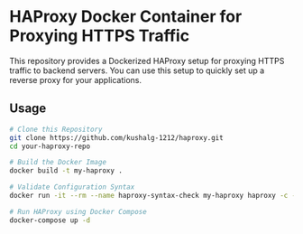 # HAProxy Docker Container for Proxying HTTPS Traffic

This repository provides a Dockerized HAProxy setup for proxying HTTPS traffic to backend servers. You can use this setup to quickly set up a reverse proxy for your applications.

## Usage

```bash
# Clone this Repository
git clone https://github.com/kushalg-1212/haproxy.git
cd your-haproxy-repo

# Build the Docker Image
docker build -t my-haproxy .

# Validate Configuration Syntax
docker run -it --rm --name haproxy-syntax-check my-haproxy haproxy -c -f /usr/local/etc/haproxy/haproxy.cfg

# Run HAProxy using Docker Compose
docker-compose up -d


